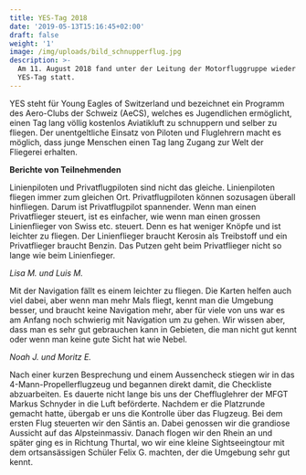```yaml
---
title: YES-Tag 2018
date: '2019-05-13T15:16:45+02:00'
draft: false
weight: '1'
image: /img/uploads/bild_schnupperflug.jpg
description: >-
  Am 11. August 2018 fand unter der Leitung der Motorfluggruppe wieder ein
  YES-Tag statt.
---
```

YES steht für Young Eagles of Switzerland und bezeichnet ein Programm des Aero-Clubs der Schweiz (AeCS), welches es Jugendlichen ermöglicht, einen Tag lang völlig kostenlos Aviatikluft zu schnuppern und selber zu fliegen. Der unentgeltliche Einsatz von Piloten und Fluglehrern macht es möglich, dass junge Menschen einen Tag lang Zugang zur Welt der Fliegerei erhalten.

**Berichte von Teilnehmenden**

Linienpiloten und Privatflugpiloten sind nicht das gleiche. Linienpiloten fliegen immer zum gleichen Ort. Privatflugpiloten können sozusagen überall hinfliegen. Darum ist Privatflugpilot spannender. Wenn man einen Privatflieger steuert, ist es einfacher, wie wenn man einen grossen Linienflieger von Swiss etc. steuert. Denn es hat weniger Knöpfe und ist leichter zu fliegen. Der Linienflieger braucht Kerosin als Treibstoff und ein Privatflieger braucht Benzin. Das Putzen geht beim Privatflieger nicht so lange wie beim Linienfieger.

_Lisa M. und Luis M._

Mit der Navigation fällt es einem leichter zu fliegen. Die Karten helfen auch viel dabei, aber wenn man mehr Mals fliegt, kennt man die Umgebung besser, und braucht keine Navigation mehr, aber für viele von uns war es am Anfang noch schwierig mit Navigation um zu gehen. Wir wissen aber, dass man es sehr gut gebrauchen kann in Gebieten, die man nicht gut kennt oder wenn man keine gute Sicht hat wie Nebel. 

_Noah J. und Moritz E._ 

Nach einer kurzen Besprechung und einem Aussencheck stiegen wir in das 4-Mann-Propellerflugzeug und begannen direkt damit, die Checkliste abzuarbeiten. Es dauerte nicht lange bis uns der Cheffluglehrer der MFGT Markus Schnyder in die Luft beförderte. Nachdem er die Platzrunde gemacht hatte, übergab er uns die Kontrolle über das Flugzeug. Bei dem ersten Flug steuerten wir den Säntis an. Dabei genossen wir die grandiose Aussicht auf das Alpsteinmassiv. Danach flogen wir den Rhein an und später ging es in Richtung Thurtal, wo wir eine kleine Sightseeingtour mit dem ortsansässigen Schüler Felix G. machten, der die Umgebung sehr gut kennt.
